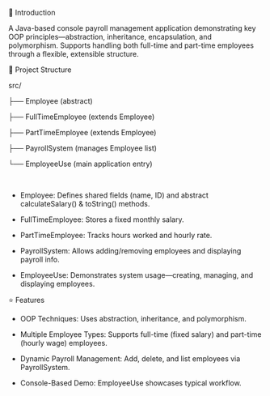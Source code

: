 
🚀 Introduction

A Java-based console payroll management application demonstrating key OOP principles—abstraction, inheritance, encapsulation, and polymorphism. 
Supports handling both full-time and part-time employees through a flexible, extensible structure.

🧱 Project Structure

src/

├── Employee (abstract)

├── FullTimeEmployee (extends Employee)

├── PartTimeEmployee (extends Employee)

├── PayrollSystem (manages Employee list)

└── EmployeeUse (main application entry)

<br>

- Employee: Defines shared fields (name, ID) and abstract calculateSalary() & toString() methods.

- FullTimeEmployee: Stores a fixed monthly salary.

- PartTimeEmployee: Tracks hours worked and hourly rate.

- PayrollSystem: Allows adding/removing employees and displaying payroll info.

- EmployeeUse: Demonstrates system usage—creating, managing, and displaying employees.

⭐ Features

- OOP Techniques: Uses abstraction, inheritance, and polymorphism.

- Multiple Employee Types: Supports full-time (fixed salary) and part-time (hourly wage) employees.

- Dynamic Payroll Management: Add, delete, and list employees via PayrollSystem.

- Console-Based Demo: EmployeeUse showcases typical workflow.
